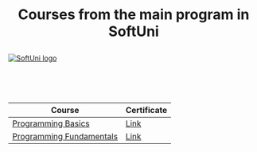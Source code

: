 # <p align="center"> Courses from the main program in SoftUni <p>

<a href="https://softuni.bg/trainings/courses" rel="Courses">  ![SoftUni logo][logo] <a/>

[logo]: https://nakov.com/wp-content/uploads/2012/03/Software-University-logo-horizontal.png "Logo Title Text 2"

<br/>
<br/>
<br/>

|**Course**|**Certificate**| 
|---|---|
|<a href="https://softuni.bg/trainings/3038/programming-basics-with-c-sharp-july-2020" > Programming Basics </a>   | <a href="https://softuni.bg/certificates/details/88165/e6b3380f"> Link</a> |
|<a href="https://softuni.bg/trainings/3135/csharp-fundamentals-september-2020"> Programming Fundamentals  </a>| <a href="https://softuni.bg/certificates/details/94053/fd85daa8"> Link</a> |
